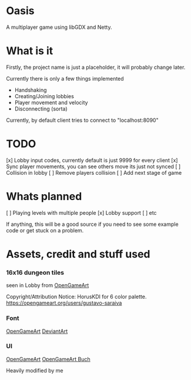 # Oasis
A multiplayer game using libGDX and Netty.

# What is it
Firstly, the project name is just a placeholder, it will probably change later.

Currently there is only a few things implemented
  - Handshaking
  - Creating/Joining lobbies
  - Player movement and velocity
  - Disconnecting (sorta)
  
Currently, by default client tries to connect to "localhost:8090"
  
# TODO
[x] Lobby input codes, currently default is just 9999 for every client
[x] Sync player movements, you can see others move its just not synced
[ ] Collision in lobby
[ ] Remove players collision
[ ] Add next stage of game
  
# Whats planned
[ ] Playing levels with multiple people
[x] Lobby support
[ ] etc

If anything, this will be a good source if you need to see some example code or get stuck on a problem.

# Assets, credit and stuff used
### 16x16 dungeon tiles 
seen in Lobby from [OpenGameArt](https://opengameart.org/content/dungeon-tileset-16x16-in-6-color)

Copyright/Attribution Notice: 
HorusKDI for 6 color palette.
https://opengameart.org/users/gustavo-saraiva

### Font
[OpenGameArt](https://opengameart.org/content/pixel-fonts-by-pix3m)
[DeviantArt](http://pix3m.deviantart.com/art/Bitmap-font-Alagard-381110713)

### UI
[OpenGameArt](https://opengameart.org/content/sci-fi-user-interface-elements)
[OpenGameArt Buch](https://opengameart.org/users/buch)

Heavily modified by me 
